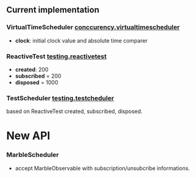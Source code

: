 ## Current implementation
### VirtualTimeScheduler [conccurency.virtualtimescheduler](https://github.com/ReactiveX/RxPY/blob/master/rx/concurrency/virtualtimescheduler.py)
- **clock**: initial clock value and absolute time comparer

### ReactiveTest [testing.reactivetest](https://github.com/ReactiveX/RxPY/blob/master/rx/testing/reactivetest.py)
- **created**: 200
- **subscribed** = 200
- **disposed** = 1000

### TestScheduler [testing.testcheduler](https://github.com/ReactiveX/RxPY/blob/master/rx/testing/testscheduler.py)

based on ReactiveTest created, subscribed, disposed.

# New API
### MarbleScheduler
- accept MarbleObservable with subscription/unsubcribe informations.
